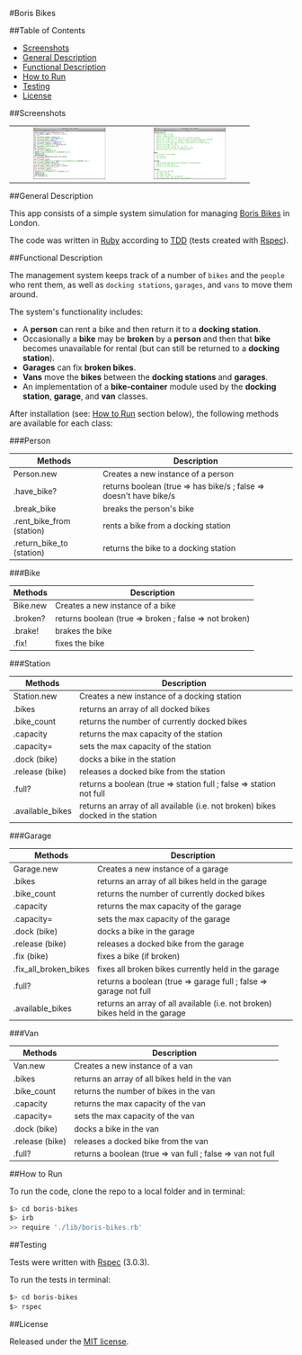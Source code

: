 #Boris Bikes

##Table of Contents

* [Screenshots](#screenshots)
* [General Description](#general-description)
* [Functional Description](#functional-description)
* [How to Run](#how-to-run)
* [Testing](#testing)
* [License](#license)


##Screenshots

<table>
	<tr>
		<td align="center" width="200px">
			<a href="https://raw.githubusercontent.com/nadavmatalon/boris-bikes/master/images/boris_bikes_1.jpg">
				<img src="images/boris_bikes_1.jpg" height="92px" />
			</a>
		</td>
		<td align="center" width="200px">
			<a href="https://raw.githubusercontent.com/nadavmatalon/boris-bikes/master/images/boris_bikes_2.jpg">
				<img src="images/boris_bikes_2.jpg" height="92px" />
			</a>
		</td>
	</tr>
</table>


##General Description

This app consists of a simple system simulation for managing 
[Boris Bikes](http://en.wikipedia.org/wiki/Barclays_Cycle_Hire) in London. 

The code was written in [Ruby](https://www.ruby-lang.org/en/) according to 
[TDD](http://en.wikipedia.org/wiki/Test-driven_development) 
(tests created with [Rspec](http://rspec.info/)).


##Functional Description

The management system keeps track of a number of `bikes` and the `people` who rent them, 
as well as `docking stations`, `garages`, and `vans` to move them around.

The system's functionality includes:
* A __person__ can rent a bike and then return it to a __docking station__. 
* Occasionally a __bike__ may be __broken__ by a __person__ and then that __bike__
  becomes unavailable for rental (but can still be returned to a __docking station__).
* __Garages__ can fix __broken bikes__.
* __Vans__ move the __bikes__ between the __docking stations__ and __garages__.
* An implementation of a __bike-container__ module used by the __docking station__,
  __garage__, and __van__ classes.

After installation (see: [How to Run]((#how-to-run)) section below), the following methods 
are available for each class:

###Person

| Methods                   | Description                                                        |
|---------------------------|--------------------------------------------------------------------|
| Person.new                | Creates a new instance of a person                                 |
| .have_bike?               | returns boolean (true => has bike/s ; false => doesn't have bike/s |
| .break_bike               | breaks the person's bike                                           |
| .rent_bike_from (station) | rents a bike from a docking station                                |
| .return_bike_to (station) | returns the bike to a docking station                              |


###Bike

| Methods  | Description                                            |
|----------|--------------------------------------------------------|
| Bike.new | Creates a new instance of a bike                       |
| .broken? | returns boolean (true => broken ; false => not broken) |
| .brake!  | brakes the bike                                        |
| .fix!    | fixes the bike                                         |


###Station

| Methods          | Description                                                                     |
|------------------|---------------------------------------------------------------------------------|
| Station.new      | Creates a new instance of a docking station                                     |
| .bikes           | returns an array of all docked bikes                                            |
| .bike_count      | returns the number of currently docked bikes                                    |
| .capacity        | returns the max capacity of the station                                         |
| .capacity=       | sets the max capacity of the station                                            |
| .dock (bike)     | docks a bike in the station                                                     |
| .release (bike)  | releases a docked bike from the station                                         |
| .full?           | returns a boolean (true => station full ; false => station not full             |
| .available_bikes | returns an array of all available (i.e. not broken) bikes docked in the station |


###Garage

| Methods               | Description                                                                  |
|-----------------------|------------------------------------------------------------------------------|
| Garage.new            | Creates a new instance of a  garage                                          |
| .bikes                | returns an array of all bikes held in the garage                             |
| .bike_count           | returns the number of currently docked bikes                                 |
| .capacity             | returns the max capacity of the garage                                       |
| .capacity=            | sets the max capacity of the garage                                          |
| .dock (bike)          | docks a bike in the garage                                                   |
| .release (bike)       | releases a docked bike from the garage                                       |
| .fix (bike)           | fixes a bike (if broken)                                                     |
| .fix_all_broken_bikes | fixes all broken bikes currently held in the garage                          |
| .full?                | returns a boolean (true => garage full ; false => garage not full            |
| .available_bikes      | returns an array of all available (i.e. not broken) bikes held in the garage |


###Van

| Methods         | Description                                                 |
|-----------------|-------------------------------------------------------------|
| Van.new         | Creates a new instance of a van                             |
| .bikes          | returns an array of all bikes held in the van               |
| .bike_count     | returns the number of bikes in the van                      |
| .capacity       | returns the max capacity of the van                         |
| .capacity=      | sets the max capacity of the van                            |
| .dock (bike)    | docks a bike in the van                                     |
| .release (bike) | releases a docked bike from the van                         |
| .full?          | returns a boolean (true => van full ; false => van not full |



##How to Run

To run the code, clone the repo to a local folder and in terminal:

```bash
$> cd boris-bikes
$> irb
>> require './lib/boris-bikes.rb'
```

##Testing

Tests were written with [Rspec](http://rspec.info/) (3.0.3).

To run the tests in terminal: 

```bash
$> cd boris-bikes
$> rspec
```

##License

<p>Released under the <a href="http://www.opensource.org/licenses/MIT">MIT license</a>.</p>

